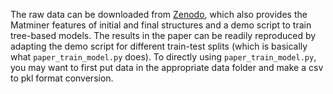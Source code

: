 The raw data can be downloaded from [Zenodo](https://doi.org/10.5281/zenodo.10854500), which also provides the Matminer features of initial and final structures and a demo script to train tree-based models. The results in the paper can be readily reproduced by adapting the demo script for different train-test splits (which is basically what `paper_train_model.py` does). To directly using `paper_train_model.py`, you may want to first put data in the appropriate data folder and make a csv to pkl format conversion.

